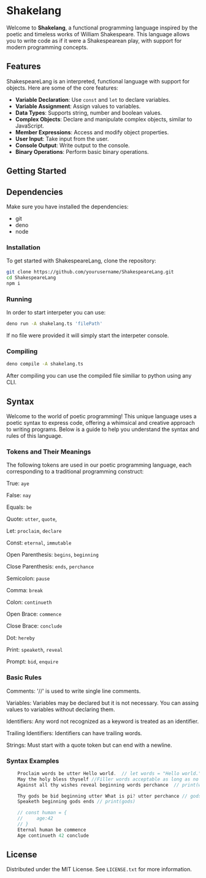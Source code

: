# Shakelang

Welcome to **Shakelang**, a functional programming language inspired by the poetic and timeless works of William Shakespeare. This language allows you to write code as if it were a Shakespearean play, with support for modern programming concepts.

## Features

ShakespeareLang is an interpreted, functional language with support for objects. Here are some of the core features:

-   **Variable Declaration**: Use `const` and `let` to declare variables.
-   **Variable Assignment**: Assign values to variables.
-   **Data Types**: Supports string, number and boolean values.
-   **Complex Objects**: Declare and manipulate complex objects, similar to JavaScript.
-   **Member Expressions**: Access and modify object properties.
-   **User Input**: Take input from the user.
-   **Console Output**: Write output to the console.
-   **Binary Operations**: Perform basic binary operations.

## Getting Started

## Dependencies

Make sure you have installed the dependencies:

-   git
-   deno
-   node

### Installation

To get started with ShakespeareLang, clone the repository:

```sh
git clone https://github.com/yourusername/ShakespeareLang.git
cd ShakespeareLang
npm i
```

### Running

In order to start interpeter you can use:

```sh
deno run -A shakelang.ts 'filePath'
```

If no file were provided it will simply start the interpeter console.

### Compiling

```sh
deno compile -A shakelang.ts
```

After compiling you can use the compiled file similiar to python using any CLI.

## Syntax

Welcome to the world of poetic programming! This unique language uses a poetic syntax to express code, offering a whimsical and creative approach to writing programs. Below is a guide to help you understand the syntax and rules of this language.

### Tokens and Their Meanings

The following tokens are used in our poetic programming language, each corresponding to a traditional programming construct:

True: `aye`

False: `nay`

Equals: `be`

Quote: `utter`, `quote`,

Let: `proclaim`, `declare`

Const: `eternal`, `immutable`

Open Parenthesis: `begins`, `beginning`

Close Parenthesis: `ends`, `perchance`

Semicolon: `pause`

Comma: `break`

Colon: `continueth`

Open Brace: `commence`

Close Brace: `conclude`

Dot: `hereby`

Print: `speaketh`, `reveal`

Prompt: `bid`, `enquire`

### Basic Rules

Comments: '//' is used to write single line comments.

Variables: Variables may be declared but it is not necessary. You can assing values to variables without declaring them.

Identifiers: Any word not recognized as a keyword is treated as an identifier.

Trailing Identifiers: Identifiers can have trailing words.

Strings: Must start with a quote token but can end with a newline.

### Syntax Examples

```js
    Proclaim words be utter Hello world.  // let words = "Hello world."
    May the holy bless thyself //Filler words acceptable as long as no keywords are used this is allowed.
    Against all thy wishes reveal beginning words perchance  // print(words)
```

```js
    Thy gods be bid beginning utter What is pi? utter perchance // gods = prompt('What is pi?')
    Speaketh beginning gods ends // print(gods)
```

```js
    // const human = {
    //     age:42
    // }
    Eternal human be commence
    Age continueth 42 conclude
```

## License

Distributed under the MIT License. See `LICENSE.txt` for more information.
